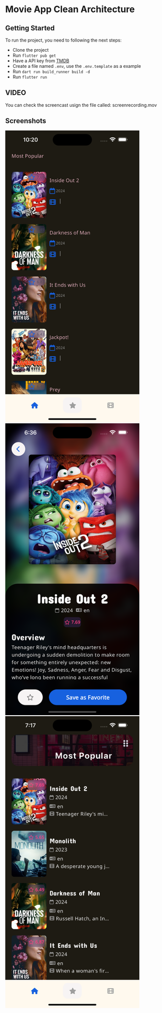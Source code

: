 # Movie App Clean Architecture


## Getting Started

To run the project, you need to following the next steps:

- Clone the project
- Run `flutter pub get`
- Have a API key from [TMDB](https://www.themoviedb.org/documentation/api)
- Create a file named `.env`, use the `.env.template` as a example
- Run `dart run build_runner build -d`
- Run `flutter run`

## VIDEO

You can check the screencast usign the file called: screenrecording.mov

## Screenshots


<img src="screenshots/screenshoot1.png" width="425"/> 

<img src="screenshots/screenshoot2.png" width="425"/> 

<img src="screenshots/screenshoot3.png" width="425"/>  
